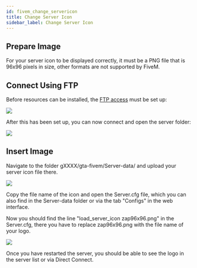 ```yaml
---
id: fivem_change_servericon
title: Change Server Icon
sidebar_label: Change Server Icon
---
```


## Prepare Image

For your server icon to be displayed correctly, it must be a PNG file that is 96x96 pixels in size, other formats are not supported by FiveM.

## Connect Using FTP

Before resources can be installed, the [FTP access](gameserver_ftpaccess.md) must be set up:

![](https://screensaver01.zap-hosting.com/index.php/s/ekYw27nA4cgiNAk/preview)

After this has been set up, you can now connect and open the server folder:

![](https://screensaver01.zap-hosting.com/index.php/s/MHt37AFEeZYgs97/preview)


## Insert Image

Navigate to the folder gXXXX/gta-fivem/Server-data/ and upload your server icon file there.

![](https://screensaver01.zap-hosting.com/index.php/s/Ds3gNEtsBM9smgM/preview)

Copy the file name of the icon and open the Server.cfg file, which you can also find in the Server-data folder or via the tab "Configs" in the web interface.

Now you should find the line "load_server_icon zap96x96.png" in the Server.cfg, there you have to replace zap96x96.png with the file name of your logo.

![](https://screensaver01.zap-hosting.com/index.php/s/534HWfqiZRP778P/preview)

Once you have restarted the server, you should be able to see the logo in the server list or via Direct Connect.